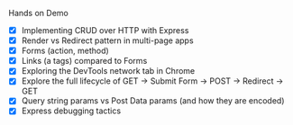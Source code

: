  Hands on Demo
 
 
 - [x] Implementing CRUD over HTTP with Express
 - [x] Render vs Redirect pattern in multi-page apps
 - [x] Forms (action, method)
 -[x] Links (a tags) compared to Forms
 - [x] Exploring the DevTools network tab in Chrome
 - [x] Explore the full lifecycle of GET -> Submit Form -> POST -> Redirect -> GET
 - [x] Query string params vs Post Data params (and how they are encoded)
 - [x] Express debugging tactics